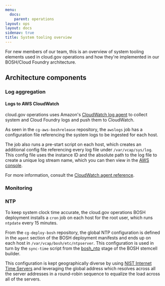 ```yaml
---
menu:
  docs:
    parent: operations
layout: ops
layout: docs
sidenav: true
title: System tooling overview
---
```


For new members of our team, this is an overview of system tooling elements used in cloud.gov operations and how they're implemented in our BOSH/Cloud Foundry architecture.

## Architecture components

### Log aggregation
#### Logs to AWS CloudWatch

cloud.gov operations uses Amazon's [CloudWatch log agent](http://docs.aws.amazon.com/AmazonCloudWatch/latest/logs/CWL_GettingStarted.html) to collect system and Cloud Foundry logs and push them to CloudWatch.

As seen in the `cg-aws-boshrelease` repository, the `awslogs` job has a configuration file referencing the system logs to be ingested for each host.

The job also runs a pre-start script on each host, which creates an additional config file referencing every log file under `/var/vcap/sys/log`. This config file uses the instance ID and the absolute path to the log file to create a unique log stream name, which you can then view in the [AWS console](https://console.amazonaws-us-gov.com/cloudwatch).

For more information, consult the [CloudWatch agent reference](http://docs.aws.amazon.com/AmazonCloudWatch/latest/logs/AgentReference.html).

### Monitoring

### NTP

To keep system clock time accurate, the cloud.gov operations BOSH deployment installs a `cron` job on each host for the root user, which runs `ntpdate` every 15 minutes.

From the `cg-deploy-bosh` repository, the global NTP configuration is defined in the `agent` section of the BOSH deployment manifests and ends up on each host in `/var/vcap/bosh/etc/ntpserver`. This configuration is used in turn by the `sync-time` script from the [bosh_ntp](https://github.com/cloudfoundry/bosh-linux-stemcell-builder/tree/master/stemcell_builder/stages/bosh_ntp) stage of the BOSH stemcell builder.

This configuration is kept geographically diverse by using [NIST Internet Time
Servers](http://tf.nist.gov/tf-cgi/servers.cgi) and leveraging the global
address which resolves across all the server addresses in a round-robin
sequence to equalize the load across all of the servers.
